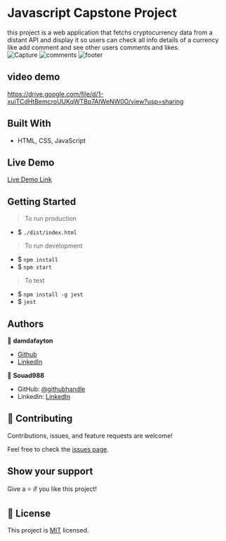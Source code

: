 # Javascript Capstone Project
this project is a web application that fetchs cryptocurrency data from a distant API and display it so users can check all info details of a currency like add comment and see other users comments and likes.  
![Capture](https://user-images.githubusercontent.com/59707859/157871414-615c8537-5e27-433b-bcba-872819668bb6.PNG)
![comments](https://user-images.githubusercontent.com/59707859/157871416-4ca7f692-ceca-4bc0-b12b-53208689294e.PNG)
![footer](https://user-images.githubusercontent.com/59707859/157871417-a00fd46c-c93b-4dfe-a016-7931ca138302.PNG)


## video demo
https://drive.google.com/file/d/1-xuiTCdHtBemcroUUKqWTBp7AIWeNW0O/view?usp=sharing
## Built With

- HTML, CSS, JavaScript


## Live Demo

[Live Demo Link](https://damdafayton.github.io/capstone-javascript/dist/)


## Getting Started

> To run production
- $ `./dist/index.html`

> To run development
- $ `npm install`
- $ `npm start`

> To test
- $ `npm install -g jest`
- $ `jest`

## Authors

👤 **damdafayton**

- [Github](https://github.com/damdafayton)
- [LinkedIn](https://linkedin.com/in/damdafayton)

👤 **Souad988**

- GitHub: [@githubhandle](https://github.com/souad988)
- LinkedIn: [LinkedIn](www.linkedin.com/in/souad-el-mansouri-4725491a0)

## 🤝 Contributing

Contributions, issues, and feature requests are welcome!

Feel free to check the [issues page](../../issues/).


## Show your support

Give a ⭐️ if you like this project!


## 📝 License

This project is [MIT](./MIT.md) licensed.
